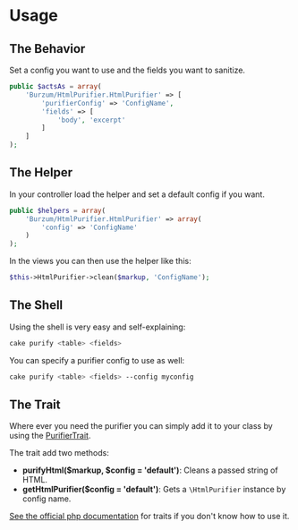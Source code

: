 # Usage

## The Behavior

Set a config you want to use and the fields you want to sanitize.

```php
public $actsAs = array(
	'Burzum/HtmlPurifier.HtmlPurifier' => [
		'purifierConfig' => 'ConfigName',
		'fields' => [
			'body', 'excerpt'
        ]
    ]
);
```

## The Helper

In your controller load the helper and set a default config if you want.

```php
public $helpers = array(
	'Burzum/HtmlPurifier.HtmlPurifier' => array(
		'config' => 'ConfigName'
	)
);
```

In the views you can then use the helper like this:

```php
$this->HtmlPurifier->clean($markup, 'ConfigName');
```

## The Shell

Using the shell is very easy and self-explaining:

```sh
cake purify <table> <fields>
```

You can specify a purifier config to use as well:

```sh
cake purify <table> <fields> --config myconfig
```

## The Trait

Where ever you need the purifier you can simply add it to your class by using the [PurifierTrait](../src/Lib/PurifierTrait.php).

The trait add two methods:

* **purifyHtml($markup, $config = 'default')**: Cleans a passed string of HTML.
* **getHtmlPurifier($config = 'default')**: Gets a `\HtmlPurifier` instance by config name.

[See the official php documentation](http://php.net/manual/en/language.oop5.traits.php) for traits if you don't know how to use it.
